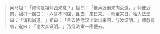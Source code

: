 > 问马祖：​「如何是祖师西来意？​」祖曰：​「低声近前来向汝道。​」师便近前，祖打一掴曰：​「六耳不同谋，且去，来日来。​」师至来日，独入法堂曰：​「请和尚道。​」祖曰：​「且去待老汉上堂出来问，与汝证明。​」师忽有省，遂曰：​「谢大众证明。​」乃绕法堂一匝便去。


